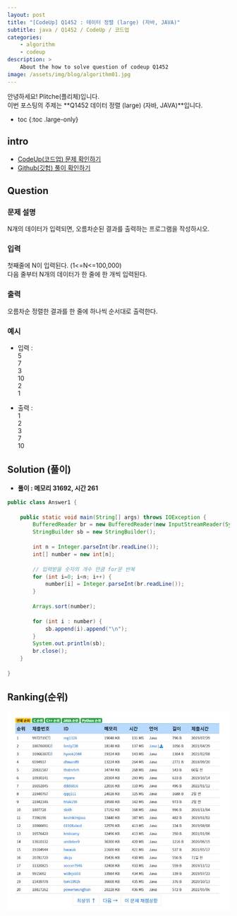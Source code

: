 ```yaml
---
layout: post
title: "[CodeUp] Q1452 : 데이터 정렬 (large) (자바, JAVA)"
subtitle: java / Q1452 / CodeUp / 코드업
categories:
    - algorithm
    - codeup
description: >
    About the how to solve question of codeup Q1452
image: /assets/img/blog/algorithm01.jpg
---
```


안녕하세요! Plitche(플리체)입니다.  
이번 포스팅의 주제는 **Q1452 데이터 정렬 (large) (자바, JAVA)**입니다.

* toc
{:toc .large-only}

## intro
* [CodeUp(코드업) 문제 확인하기](https://codeup.kr/problem.php?id=1452)  
* [Github(깃헙) 풀이 확인하기](https://github.com/plitche/CodeUp_Solution/tree/master/Q1401~Q1500/Q1452)  

## Question
### 문제 설명
N개의 데이터가 입력되면, 오름차순된 결과를 출력하는 프로그램을 작성하시오.  

### 입력
첫째줄에 N이 입력된다. (1<=N<=100,000)  
다음 줄부터 N개의 데이터가 한 줄에 한 개씩 입력된다.  

### 출력
오름차순 정렬한 결과를 한 줄에 하나씩 순서대로 출력한다.  

### 예시
* 입력 :  
5  
7  
3  
10  
2  
1  

* 출력 :  
1  
2  
3  
7  
10  

## Solution (풀이)
* **풀이 : 메모리 31692, 시간 261**  

```java
public class Answer1 {

    public static void main(String[] args) throws IOException {
        BufferedReader br = new BufferedReader(new InputStreamReader(System.in));
        StringBuilder sb = new StringBuilder();
        
        int n = Integer.parseInt(br.readLine());
        int[] number = new int[n];
        
        // 입력받을 숫자의 개수 만큼 for문 반복
        for (int i=0; i<n; i++) {
        	number[i] = Integer.parseInt(br.readLine());
        }
        
        Arrays.sort(number);
        
        for (int i : number) {
        	sb.append(i).append("\n");
        }
        System.out.println(sb);
        br.close();
    }
    	 
}
```  

## Ranking(순위)
![](/assets/post/codeup/Q1400~Q1499/20211019_02/03.JPG)  